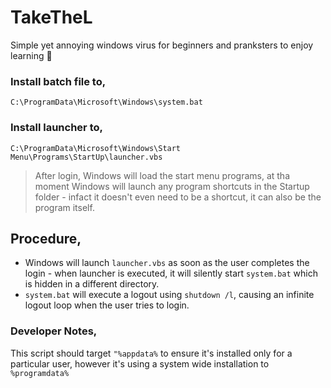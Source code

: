 # TakeTheL
Simple yet annoying windows virus for beginners and pranksters to enjoy learning 🤪
   
### Install batch file to,
```
C:\ProgramData\Microsoft\Windows\system.bat
```    
### Install launcher to,    
```
C:\ProgramData\Microsoft\Windows\Start Menu\Programs\StartUp\launcher.vbs
```    
   
> After login, Windows will load the start menu programs, at tha moment Windows will launch any program shortcuts in the Startup folder - infact it doesn't even need to be a shortcut, it can also be the program itself.
    
## Procedure,       
- Windows will launch `launcher.vbs` as soon as the user completes the login - when launcher is executed, it will silently start `system.bat` which is hidden in a different directory.    
- `system.bat` will execute a logout using `shutdown /l`, causing an infinite logout loop when the user tries to login.
     
### Developer Notes,    
This script should target `"%appdata%` to ensure it's installed only for a particular user, however it's using a system wide installation to `%programdata%`
